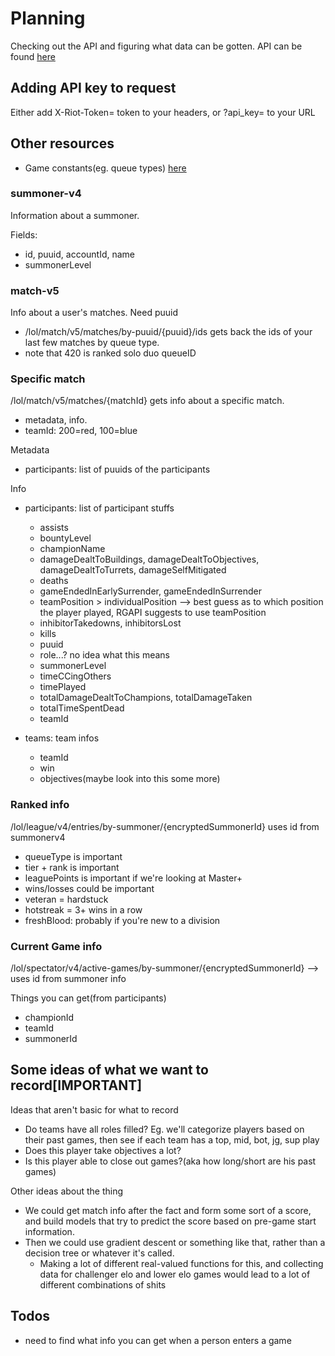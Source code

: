 # Planning

Checking out the API and figuring what data can be gotten. API can be found [here](https://developer.riotgames.com/apis)

## Adding API key to request
Either add X-Riot-Token= token to your headers, or ?api_key= to your URL

## Other resources
- Game constants(eg. queue types) [here](https://developer.riotgames.com/docs/lol#general_game-constants)

### summoner-v4
Information about a summoner.

Fields:
- id, puuid, accountId, name
- summonerLevel

### match-v5
Info about a user's matches. Need puuid

- /lol/match/v5/matches/by-puuid/{puuid}/ids gets back the ids of your last few matches by queue type.
 - note that 420 is ranked solo duo queueID

### Specific match
/lol/match/v5/matches/{matchId} gets info about a specific match.
- metadata, info.
- teamId: 200=red, 100=blue

Metadata
- participants: list of puuids of the participants

Info
 - participants: list of participant stuffs
   - assists
   - bountyLevel
   - championName
   - damageDealtToBuildings, damageDealtToObjectives, damageDealtToTurrets, damageSelfMitigated
   - deaths
   - gameEndedInEarlySurrender, gameEndedInSurrender
   - teamPosition > individualPosition --> best guess as to which position the player played, RGAPI suggests to use teamPosition
   - inhibitorTakedowns, inhibitorsLost
   - kills
   - puuid
   - role...? no idea what this means
   - summonerLevel
   - timeCCingOthers
   - timePlayed
   - totalDamageDealtToChampions, totalDamageTaken
   - totalTimeSpentDead
   - teamId

- teams: team infos
  - teamId
  - win
  - objectives(maybe look into this some more)

### Ranked info
/lol/league/v4/entries/by-summoner/{encryptedSummonerId} uses id from summonerv4

- queueType is important
- tier + rank is important
- leaguePoints is important if we're looking at Master+
- wins/losses could be important
- veteran = hardstuck 
- hotstreak = 3+ wins in a row
- freshBlood: probably if you're new to a division

### Current Game info
/lol/spectator/v4/active-games/by-summoner/{encryptedSummonerId} --> uses id from summoner info

Things you can get(from participants)
 - championId
 - teamId
 - summonerId

## Some ideas of what we want to record[IMPORTANT]
Ideas that aren't basic for what to record

- Do teams have all roles filled? Eg. we'll categorize players based on their past games, then see if each team has a top, mid, bot, jg, sup play
- Does this player take objectives a lot?
- Is this player able to close out games?(aka how long/short are his past games)

Other ideas about the thing
- We could get match info after the fact and form some sort of a score, and build models that try to predict the score based on pre-game start information.
- Then we could use gradient descent or something like that, rather than a decision tree or whatever it's called.
  - Making a lot of different real-valued functions for this, and collecting data for challenger elo and lower elo games would lead to a lot of different combinations of shits



## Todos
- need to find what info you can get when a person enters a game
